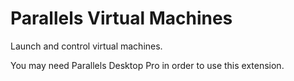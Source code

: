 # Parallels Virtual Machines

Launch and control virtual machines.

You may need Parallels Desktop Pro in order to use this extension.
